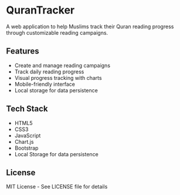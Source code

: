# QuranTracker

A web application to help Muslims track their Quran reading progress through customizable reading campaigns.

## Features
- Create and manage reading campaigns
- Track daily reading progress
- Visual progress tracking with charts
- Mobile-friendly interface
- Local storage for data persistence

## Tech Stack

- HTML5
- CSS3
- JavaScript
- Chart.js
- Bootstrap
- Local Storage for data persistence

## License
MIT License - See LICENSE file for details